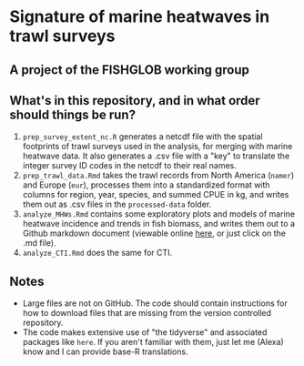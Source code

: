 # Signature of marine heatwaves in trawl surveys 

## A project of the FISHGLOB working group 

## What's in this repository, and in what order should things be run?

1. `prep_survey_extent_nc.R` generates a netcdf file with the spatial footprints of trawl surveys used in the analysis, for merging with marine heatwave data. It also generates a .csv file with a "key" to translate the integer survey ID codes in the netcdf to their real names. 
1. `prep_trawl_data.Rmd` takes the trawl records from North America (`namer`) and Europe (`eur`), processes them into a standardized format with columns for region, year, species, and summed CPUE in kg, and writes them out as .csv files in the `processed-data` folder. 
1. `analyze_MHWs.Rmd` contains some exploratory plots and models of marine heatwave incidence and trends in fish biomass, and writes them out to a Github markdown document (viewable online [here](https://github.com/afredston/marine_heatwaves_trawl/blob/master/analyze_MHWs.md), or just click on the .md file).
1. `analyze_CTI.Rmd` does the same for CTI.

## Notes

* Large files are not on GitHub. The code should contain instructions for how to download files that are missing from the version controlled repository. 
* The code makes extensive use of "the tidyverse" and associated packages like `here`. If you aren't familiar with them, just let me (Alexa) know and I can provide base-R translations. 